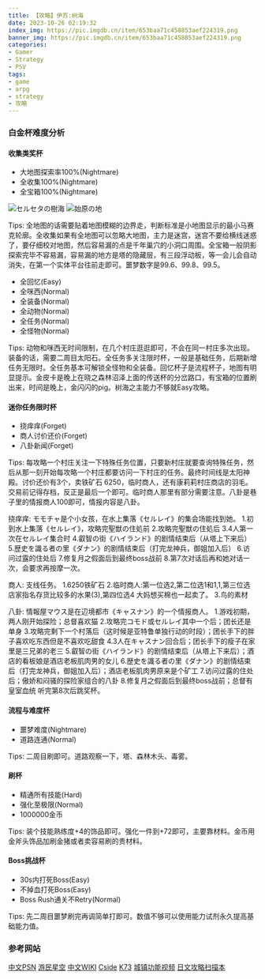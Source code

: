 ```yaml
---
title: 【攻略】伊苏:树海
date: 2023-10-26 02:19:32
index_img: https://pic.imgdb.cn/item/653baa71c458853aef224319.png
banner_img: https://pic.imgdb.cn/item/653baa71c458853aef224319.png
categories:
- Gamer
- Strategy
- PSV
tags:
- game
- arpg
- strategy
- 攻略
---
```



### 白金杯难度分析
#### 收集类奖杯
- 大地图探索率100%(Nightmare)
- 全收集100%(Nightmare)
- 全宝箱100%(Nightmare)

![セルセタの樹海](http://ito.cside.com/kamonet/game3/ysc_psv/img/map_006.gif)
![始原の地](http://ito.cside.com/kamonet/game3/ysc_psv/img/map_015.gif)

Tips: 全地图的话需要贴着地图模糊的边界走，判断标准是小地图显示的最小马赛克轮廓。全收集如果有全地图可以忽略大地图，主力是迷宫，迷宫不要给横线迷惑了，要仔细校对地图，然后容易漏的点是千年巢穴的小洞口周围。全宝箱一般阴影探索完毕不容易漏，容易漏的地方是塔的隐藏层，有三段浮动板，等一会儿会自动消失，在第一个实体平台往前走即可。噩梦数字是99.6、99.8、99.5。

- 全回忆(Easy)
- 全咪西(Normal)
- 全装备(Normal)
- 全动物(Normal)
- 全任务(Normal)
- 全怪物(Normal)

Tips: 动物和咪西无时间限制，在几个村庄逛逛即可，不会在同一村庄多次出现。装备的话，需要二周目太阳石。全任务多关注限时杯，一般是基础任务，后期新增任务无限时。全任务基本可解锁全怪物和全装备。回忆杯子是流程杯子，地图有明显提示。金皮卡是晚上在晓之森林沼泽上面的传送杯的分岔路口，有宝箱的位置刷出来，时间是晚上，金闪闪的pig。树海之主能力不够就Easy攻略。


#### 迷你任务限时杯
- 挠痒痒(Forget)
- 商人讨价还价(Forget)
- 八卦新闻(Forget)
  
Tips: 每攻略一个村庄关注一下特殊任务位置，只要新村庄就要查询特殊任务，然后从那一刻开始每攻略一个村庄都要访问一下村庄的任务。最终时间线是太阳神殿。讨价还价有3个，卖铁矿石 6250，临时商人，还有康莉莉村庄商店的羽毛。交易前记得存档，反正是最后一个即可。临时商人那里有部分需要注意。八卦是巷子里的情报商人100即可，情报内容是八卦。

挠痒痒: モモチャ是个小女孩，在水上集落《セルレイ》的集会场能找到她。
1.初到水上集落《セルレイ》，攻略完聖獣の住処前
2.攻略完聖獣の住処后
3.4人第一次在セルレイ集合时
4.叡智の街《ハイランド》的剧情结束后（从塔上下来后）
5.歴史を識る者の里《ダナン》的剧情结束后（打完龙神兵，御姐加入后）
6.访问过露的住处后
7.修复月之假面后到最终boss战前
8.第7次对话后再和她对话一次，会要求再按摩一次。

商人: 支线任务。
1.6250铁矿石
2.临时商人:第一位选2,第二位选1和1,1,第三位选店家指名存货比较多的水果(3),第四位选4 大妈想买棉也一起卖了。
3.鸟的素材

八卦: 情報屋マウス是在辺境都市《キャスナン》的一个情报商人。
1.游戏初期，两人刚开始探险；总督喜欢猫
2.攻略完コモド或セルレイ其中一个后；团长还是单身
3.攻略完剩下一个村落后（这时候是亚特鲁单独行动的时段）；团长手下的胖子喜欢吃东西但是不喜欢吃甜食
4.3人在キャスナン回合后；团长手下的瘦子在家里是三兄弟的老三
5.叡智の街《ハイランド》的剧情结束后（从塔上下来后）；酒店的看板娘是酒店老板肌肉男的女儿
6.歴史を識る者の里《ダナン》的剧情结束后（打完龙神兵，御姐加入后）；酒店老板肌肉男原来是个矿工
7.访问过露的住处后；傲娇和闷骚的探险家组合的八卦
8.修复月之假面后到最终boss战前；总督有皇室血统
听完第8次后跳奖杯。


#### 流程与难度杯
- 噩梦难度(Nightmare)
- 道路连通(Normal)
  
Tips: 二周目刷即可。道路观察一下，塔、森林木头、毒雾。

#### 刷杯
- 精通所有技能(Hard)
- 强化至极限(Normal)
- 1000000金币

Tips: 装个技能熟练度+4的饰品即可。强化一件到+72即可，主要靠材料。金币用金斧头饰品加刷金猪或者卖容易刷的贵材料。
  
#### Boss挑战杯
- 30s内打死Boss(Easy)
- 不掉血打死Boss(Easy)
- Boss Rush通关不Retry(Normal)

Tips: 先二周目噩梦刷完再调简单打即可。数值不够可以使用能力试剂永久提高基础能力值。


### 参考网站
[中文PSN](https://www.psnine.com/psngame/3643#15)
[游民星空](https://www.gamersky.com/handbook/201510/677911_27.shtml)
[中文WIKI](http://wiki.gotvg.cn/ys/index.php?title=%E9%A6%96%E9%A1%B5)
[Cside](http://ito.cside.com/kamonet/game3/ysc_psv/map_015.html)
[K73](www.k73.com/psp/9451.html)
[城镇功能视频](https://www.bilibili.com/read/cv4969514/)
[日文攻略扫描本](https://pan.baidu.com/s/1mhmkDcc)
